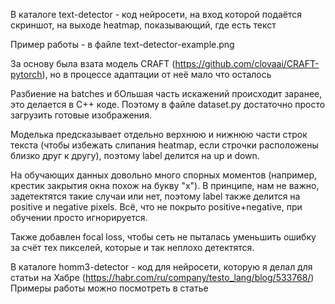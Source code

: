 
В каталоге text-detector - код нейросети, на вход которой подаётся скриншот, на выходе heatmap, показывающий, где есть текст

Пример работы - в файле text-detector-example.png

За основу была взата модель CRAFT (https://github.com/clovaai/CRAFT-pytorch), но в процессе адаптации от неё мало что осталось

Разбиение на batches и бОльшая часть искажений происходит заранее, это делается в С++ коде. Поэтому в файле dataset.py достаточно просто загрузить готовые изображения.

Моделька предсказывает отдельно верхнюю и нижнюю части строк текста (чтобы избежать слипания heatmap, если строчки расположены близко друг к другу), поэтому label делится на up и down.

На обучающих данных довольно много спорных моментов (например, крестик закрытия окна похож на букву "х"). В принципе, нам не важно, задетектятся такие случаи или нет, поэтому label также делится на positive и negative pixels. Всё, что не покрыто positive+negative, при обучении просто игнорируется.

Также добавлен focal loss, чтобы сеть не пыталась уменьшить ошибку за счёт тех пикселей, которые и так неплохо детектятся.

В каталоге homm3-detector - код для нейросети, которую я делал для статьи на Хабре (https://habr.com/ru/company/testo_lang/blog/533768/)
Примеры работы можно посмотреть в статье

